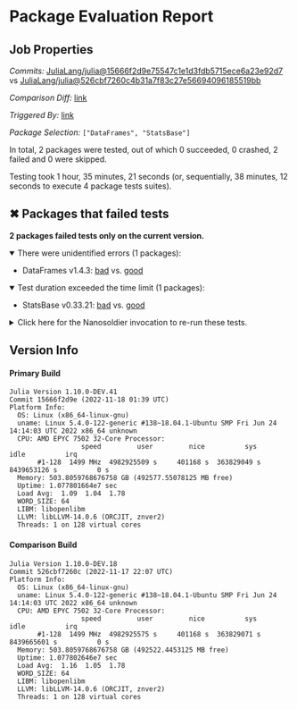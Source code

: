 # Package Evaluation Report

## Job Properties

*Commits:* [JuliaLang/julia@15666f2d9e75547c1e1d3fdb5715ece6a23e92d7](https://github.com/JuliaLang/julia/commit/15666f2d9e75547c1e1d3fdb5715ece6a23e92d7) vs [JuliaLang/julia@526cbf7260c4b31a7f83c27e56694096185519bb](https://github.com/JuliaLang/julia/commit/526cbf7260c4b31a7f83c27e56694096185519bb)

*Comparison Diff:* [link](https://github.com/JuliaLang/julia/compare/526cbf7260c4b31a7f83c27e56694096185519bb..15666f2d9e75547c1e1d3fdb5715ece6a23e92d7)

*Triggered By:* [link](https://github.com/JuliaLang/julia/pull/47383#issuecomment-1319438946)

*Package Selection:* `["DataFrames", "StatsBase"]`

In total, 2 packages were tested, out of which 0 succeeded, 0 crashed, 2 failed and 0 were skipped.

Testing took 1 hour, 35 minutes, 21 seconds (or, sequentially, 38 minutes, 12 seconds to execute 4 package tests suites).


## ✖ Packages that failed tests

**2 packages failed tests only on the current version.**

<details open><summary>There were unidentified errors (1 packages):</summary>
<p>


- DataFrames v1.4.3: [bad](https://s3.amazonaws.com/julialang-reports/nanosoldier/pkgeval/by_hash/15666f2_vs_526cbf7/DataFrames.primary.log) vs. [good](https://s3.amazonaws.com/julialang-reports/nanosoldier/pkgeval/by_hash/15666f2_vs_526cbf7/DataFrames.against.log)

</p>
</details>

<details open><summary>Test duration exceeded the time limit (1 packages):</summary>
<p>


- StatsBase v0.33.21: [bad](https://s3.amazonaws.com/julialang-reports/nanosoldier/pkgeval/by_hash/15666f2_vs_526cbf7/StatsBase.primary.log) vs. [good](https://s3.amazonaws.com/julialang-reports/nanosoldier/pkgeval/by_hash/15666f2_vs_526cbf7/StatsBase.against.log)

</p>
</details>

<details><summary>Click here for the Nanosoldier invocation to re-run these tests.</summary>
<p>

```
@nanosoldier `runtests(["DataFrames", "StatsBase"], vs = ":master")`
```

Note that Nanosoldier defaults to running the primary tests under `rr`, which itself may be a source of failures.
To disable this, add `configuration = (rr=false,)` as an argument to the `runtests` invocation.

</p>
</details>



## Version Info

#### Primary Build

```
Julia Version 1.10.0-DEV.41
Commit 15666f2d9e (2022-11-18 01:39 UTC)
Platform Info:
  OS: Linux (x86_64-linux-gnu)
  uname: Linux 5.4.0-122-generic #138~18.04.1-Ubuntu SMP Fri Jun 24 14:14:03 UTC 2022 x86_64 unknown
  CPU: AMD EPYC 7502 32-Core Processor: 
                  speed         user         nice          sys         idle          irq
       #1-128  1499 MHz  4982925509 s     401168 s  363829049 s  8439653126 s          0 s
  Memory: 503.8059768676758 GB (492577.55078125 MB free)
  Uptime: 1.077801664e7 sec
  Load Avg:  1.09  1.04  1.78
  WORD_SIZE: 64
  LIBM: libopenlibm
  LLVM: libLLVM-14.0.6 (ORCJIT, znver2)
  Threads: 1 on 128 virtual cores

```

#### Comparison Build

```
Julia Version 1.10.0-DEV.18
Commit 526cbf7260c (2022-11-17 22:07 UTC)
Platform Info:
  OS: Linux (x86_64-linux-gnu)
  uname: Linux 5.4.0-122-generic #138~18.04.1-Ubuntu SMP Fri Jun 24 14:14:03 UTC 2022 x86_64 unknown
  CPU: AMD EPYC 7502 32-Core Processor: 
                  speed         user         nice          sys         idle          irq
       #1-128  1499 MHz  4982925575 s     401168 s  363829071 s  8439665601 s          0 s
  Memory: 503.8059768676758 GB (492522.4453125 MB free)
  Uptime: 1.077802646e7 sec
  Load Avg:  1.16  1.05  1.78
  WORD_SIZE: 64
  LIBM: libopenlibm
  LLVM: libLLVM-14.0.6 (ORCJIT, znver2)
  Threads: 1 on 128 virtual cores

```
<!-- Generated on 2022-11-18T10:00:49.588 -->
